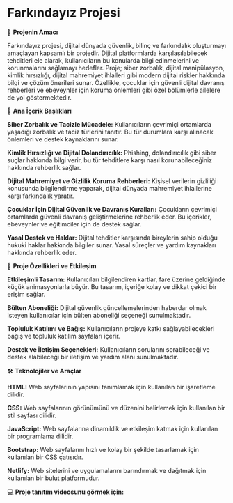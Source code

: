 # Farkındayız Projesi

🚀 **Projenin Amacı**

Farkındayız projesi, dijital dünyada güvenlik, bilinç ve farkındalık oluşturmayı amaçlayan kapsamlı bir projedir. Dijital platformlarda karşılaşılabilecek tehditleri ele alarak, kullanıcıların bu konularda bilgi edinmelerini ve korunmalarını sağlamayı hedefler. Proje; siber zorbalık, dijital manipülasyon, kimlik hırsızlığı, dijital mahremiyet ihlalleri gibi modern dijital riskler hakkında bilgi ve çözüm önerileri sunar. Özellikle, çocuklar için güvenli dijital davranış rehberleri ve ebeveynler için koruma önlemleri gibi özel bölümlerle ailelere de yol göstermektedir.


📌 **Ana İçerik Başlıkları**

**Siber Zorbalık ve Tacizle Mücadele:** Kullanıcıların çevrimiçi ortamlarda yaşadığı zorbalık ve taciz türlerini tanıtır. Bu tür durumlara karşı alınacak önlemleri ve destek kaynaklarını sunar.

**Kimlik Hırsızlığı ve Dijital Dolandırıcılık:** Phishing, dolandırıcılık gibi siber suçlar hakkında bilgi verir, bu tür tehditlere karşı nasıl korunabileceğiniz hakkında rehberlik sağlar.

**Dijital Mahremiyet ve Gizlilik Koruma Rehberleri:** Kişisel verilerin gizliliği konusunda bilgilendirme yaparak, dijital dünyada mahremiyet ihlallerine karşı farkındalık yaratır.

**Çocuklar İçin Dijital Güvenlik ve Davranış Kuralları:** Çocukların çevrimiçi ortamlarda güvenli davranış geliştirmelerine rehberlik eder. Bu içerikler, ebeveynler ve eğitimciler için de destek sağlar.

**Yasal Destek ve Haklar:** Dijital tehditler karşısında bireylerin sahip olduğu hukuki haklar hakkında bilgiler sunar. Yasal süreçler ve yardım kaynakları hakkında rehberlik eder.


🎯 **Proje Özellikleri ve Etkileşim**

**Etkileşimli Tasarım:** Kullanıcıları bilgilendiren kartlar, fare üzerine geldiğinde küçük animasyonlarla büyür. Bu tasarım, içeriğe kolay ve dikkat çekici bir erişim sağlar.

**Bülten Aboneliği:** Dijital güvenlik güncellemelerinden haberdar olmak isteyen kullanıcılar için bülten aboneliği seçeneği sunulmaktadır.

**Topluluk Katılımı ve Bağış:** Kullanıcıların projeye katkı sağlayabilecekleri bağış ve topluluk katılım sayfaları içerir.

**Destek ve İletişim Seçenekleri:** Kullanıcıların sorularını sorabileceği ve destek alabileceği bir iletişim ve yardım alanı sunulmaktadır.

🛠 **Teknolojiler ve Araçlar**

**HTML:** Web sayfalarının yapısını tanımlamak için kullanılan bir işaretleme dilidir.

**CSS:** Web sayfalarının görünümünü ve düzenini belirlemek için kullanılan bir stil sayfası dilidir.

**JavaScript:** Web sayfalarına dinamiklik ve etkileşim katmak için kullanılan bir programlama dilidir.

**Bootstrap:** Web sayfalarını hızlı ve kolay bir şekilde tasarlamak için kullanılan bir CSS çatısıdır.

**Netlify:** Web sitelerini ve uygulamalarını barındırmak ve dağıtmak için kullanılan bir bulut platformudur.

💻  **Proje tanıtım videosunu görmek için:** 

